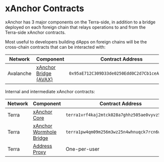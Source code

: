 # xAnchor Contracts

xAnchor has 3 major components on the Terra-side, in addition to a bridge deployed on each foreign chain that relays operations to and from the Terra-side xAnchor contracts.

Most useful to developers building dApps on foreign chains will be the cross-chain contracts that can be interacted with:

| Network   | Component                                             | Contract Address                             |
| --------- | ----------------------------------------------------- | -------------------------------------------- |
| Avalanche | [xAnchor Bridge (AVAX)](xanchor-bridge-evm-chains.md) | `0x95aE712C309D33de0250Edd0C2d7Cb1ceAFD4550` |

Internal and intermediate xAnchor contracts:

| Network | Component                                                                          | Contract Address                               |
| ------- | ---------------------------------------------------------------------------------- | ---------------------------------------------- |
| Terra   | [xAnchor Core](xanchor-terra-side-contracts/xanchor-core.md)                       | `terra1vrf4kaj2mtck028a7ghhz505ae0vyvz5mr3ju3` |
| Terra   | [xAnchor Wormhole Bridge](xanchor-terra-side-contracts/xanchor-wormhole-bridge.md) | `terra1pw4qm09m256m3wz25n4whnuqck7rcn6wvvjzyj` |
| Terra   | [Address Proxy](xanchor-terra-side-contracts/address-proxy.md)                     | One-per-user                                   |
